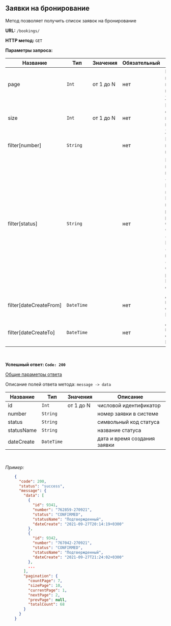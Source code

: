 **Заявки на бронирование**
----------------------------------------------

Метод позволяет получить список заявок на бронирование

**URL:** `/bookings/`

**HTTP метод:** `GET`

**Параметры запроса:**


| Название               | Тип        | Значения  | Обязательный | Описание                                                                                                                                                                                                                                                                                                                               |
|------------------------|------------|-----------|--------------|----------------------------------------------------------------------------------------------------------------------------------------------------------------------------------------------------------------------------------------------------------------------------------------------------------------------------------------|
| page                   | `Int`      | от 1 до N | нет          | Номер страницы при постраничной навигации _(по умолчанию 1)_                                                                                                                                                                                                                                                                           |
| size                   | `Int`      | от 1 до N | нет          | Размер страницы при постраничной навигации _(по умолчанию 15)_                                                                                                                                                                                                                                                                         |
| filter[number]         | `String`   |           | нет          | Позволяет выбрать заявку по номеру                                                                                                                                                                                                                                                                                                     |
| filter[status]         | `String`   |           | нет          | Позволяет выбрать заявки по статусу<br > `confirmed`- Подтвержденный <br /> `not_confirmed` - Не подтвержденный <br /> `paid` - Оплачена <br /> `paid_in_part` - Оплачена частично <br /> `completed` - Выполнен <br /> `check-in` - Заезд и проживание <br /> `cancel` - Отменена <br /> `payment_expired` - Истёк срок оплаты <br /> |
| filter[dateCreateFrom] | `DateTime` |           | нет          | Дата начала периода в формате ISO8601                                                                                                                                                                                                                                                                                                  |
| filter[dateCreateTo]   | `DateTime` |           | нет          | Дата окончания периода в формате ISO8601                                                                                                                                                                                                                                                                                               |

<br />

**Успешный ответ: `Code: 200`**

[Общие параметры ответа](../main.response.md)

Описание полей ответа метода: `message -> data`


| Название   | Тип        | Значения  | Описание                     |
|------------|------------|-----------|------------------------------|
| id         | `Int`      | от 1 до N | числовой идентификатор       |
| number     | `String`   |           | номер заявки в системе       |
| status     | `String`   |           | символьный код статуса       |
| statusName | `String`   |           | название статуса             |
| dateCreate | `DateTime` |           | дата и время создания заявки |

<br />

_Пример:_

```json
    {
      "code": 200,
      "status": "success",
      "message": {
        "data": [
          {
            "id": 9341,
            "number": "762859-270921",
            "status": "CONFIRMED",
            "statusName": "Подтвержденный",
            "dateCreate": "2021-09-27T20:14:19+0300"
          },
          {
            "id": 9342,
            "number": "767042-270921",
            "status": "CONFIRMED",
            "statusName": "Подтвержденный",
            "dateCreate": "2021-09-27T21:24:02+0300"
          },
          ...
        ],
        "pagination": {
          "countPage": 7,
          "sizePage": 10,
          "currentPage": 1,
          "nextPage": 2,
          "prevPage": null,
          "totalCount": 68
        }
      }
    }
```
